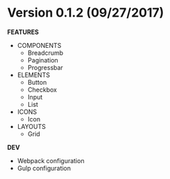 # Version 0.1.2 (09/27/2017)

**FEATURES**

- COMPONENTS
    - Breadcrumb
    - Pagination
    - Progressbar
- ELEMENTS
    - Button
    - Checkbox
    - Input
    - List
- ICONS
    - Icon
- LAYOUTS
    - Grid


**DEV**

- Webpack configuration
- Gulp configuration

